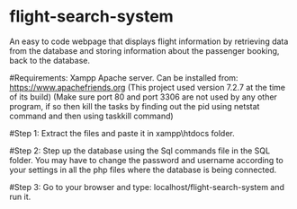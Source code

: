 # flight-search-system
An easy to code webpage that displays flight information by retrieving data from the database and storing information about the passenger booking, back to the database.


#Requirements:
Xampp Apache server.
Can be installed from: https://www.apachefriends.org (This project used version 7.2.7 at the time of its build)
(Make sure port 80 and port 3306 are not used by any other program, if so then kill the tasks by finding out the pid using netstat command and then using taskkill command)

#Step 1: 
Extract the files and paste it in xampp\htdocs folder.

#Step 2: 
Step up the database using the Sql commands file in the SQL folder. You may have to change the password and username according to your settings in all the php files where the database is being connected.

#Step 3:
Go to your browser and type: localhost/flight-search-system and run it.

